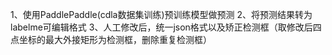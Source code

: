 1、使用PaddlePaddle(cdla数据集训练)预训练模型做预测
2、将预测结果转为labelme可编辑格式
3、人工修改后，统一json格式以及矫正检测框（取修改后四点坐标的最大外接矩形为检测框，删除重复检测框）

